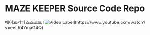 # MAZE KEEPER Source Code Repo
메이즈키퍼 소스코드
[![Video Label]([https://www.youtube.com/watch?v=](https://img.youtube.com/vi/eeLR4VmaG4Q/0.jpg))](https://www.youtube.com/watch?v=eeLR4VmaG4Q)

